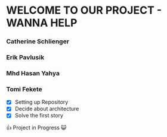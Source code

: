 # WELCOME TO OUR PROJECT - WANNA HELP

### Catherine Schlienger
### Erik Pavlusik
### Mhd Hasan Yahya
### Tomi Fekete


- [x] Setting up Repository
- [x] Decide about architecture
- [x] Solve the first story

:+1: Project in Progress  :smiley_cat:
